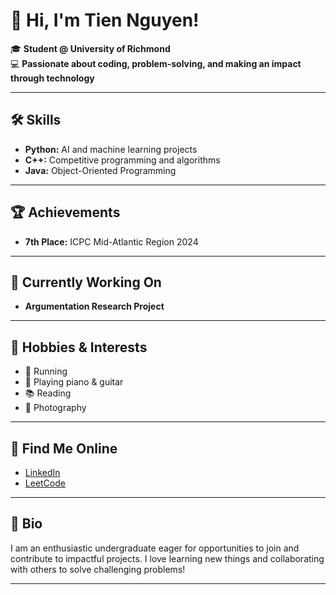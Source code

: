 # 👋 Hi, I'm Tien Nguyen!

🎓 **Student @ University of Richmond**  
💻 **Passionate about coding, problem-solving, and making an impact through technology**

---

## 🛠️ Skills
- **Python:** AI and machine learning projects
- **C++:** Competitive programming and algorithms
- **Java:** Object-Oriented Programming

---

## 🏆 Achievements
- **7th Place:** ICPC Mid-Atlantic Region 2024

---

## 🌱 Currently Working On
- **Argumentation Research Project**

---

## 🤩 Hobbies & Interests
- 🏃 Running
- 🎹 Playing piano & guitar
- 📚 Reading
- 📸 Photography

---

## 🔗 Find Me Online
- [LinkedIn](linkedin.com/in/tiennc2310)
- [LeetCode](leetcode.com/u/NguyenTien7/)

---

## 📢 Bio
I am an enthusiastic undergraduate eager for opportunities to join and contribute to impactful projects. I love learning new things and collaborating with others to solve challenging problems!

---

<!--
**tiennguyen2310/tiennguyen2310** is a ✨ special ✨ repository because its `README.md` (this file) appears on your GitHub profile.
-->
